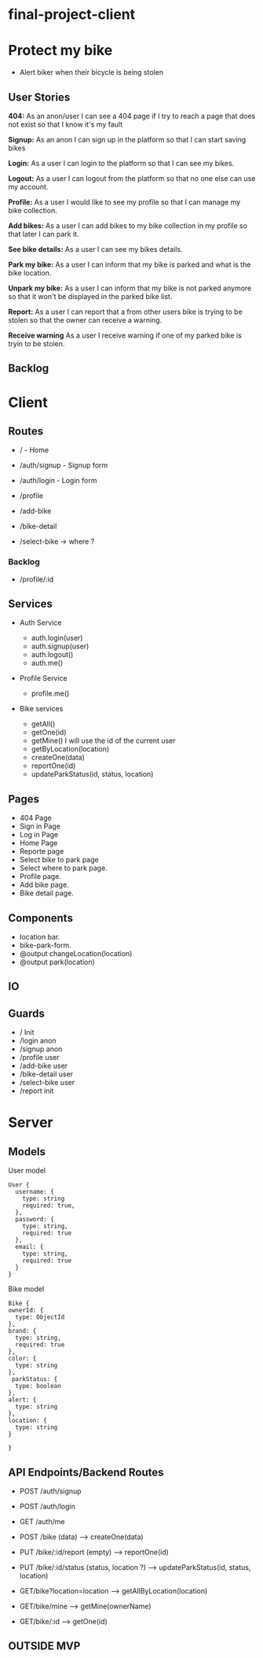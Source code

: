# final-project-client

# Protect my bike

- Alert biker when their bicycle is being stolen

## User Stories

  **404:** As an anon/user I can see a 404 page if I try to reach a page that does not exist so that I know it's my fault
  
  **Signup:** As an anon I can sign up in the platform so that I can start saving bikes
  
  **Login:** As a user I can login to the platform so that I can see my bikes.
  
  **Logout:** As a user I can logout from the platform so that no one else can use my account.
  
  **Profile:** As a user I would like to see my profile so that I can manage my bike collection.
  
  **Add bikes:** As a user I can add bikes to my bike collection in my profile so that later I can park it.
  
  **See bike details:** As a user I can see my bikes details.
  
  **Park my bike:** As a user I can inform that my bike is parked and what is the bike location.
  
  **Unpark my bike:** As a user I can inform that my bike is not parked anymore so that it won't be displayed in the parked bike list.
  
  **Report:** As a user I can report that a from other users bike is trying to be stolen so that the owner can receive a warning.
  
  **Receive warning** As a user I receive  warning if one of my parked bike is tryin to be stolen.
   
## Backlog

  
# Client

## Routes

  - / - Home
  
  - /auth/signup - Signup form
  - /auth/login - Login form
  
  - /profile 
  - /add-bike 
  - /bike-detail
  
  - /select-bike -> where ?

  
  

  ### Backlog

  - /profile/:id

## Services

- Auth Service
  - auth.login(user)
  - auth.signup(user)
  - auth.logout()
  - auth.me()
  
  
- Profile Service
  - profile.me()
 
- Bike services
  - getAll()
  - getOne(id)
  - getMine()  I will use the id of the current user
  - getByLocation(location)
  - createOne(data)
  - reportOne(id)
  - updateParkStatus(id, status, location)

## Pages

- 404 Page
- Sign in Page
- Log in Page
- Home Page
- Reporte page
- Select bike to park page
- Select where to park page.
- Profile page.
- Add bike page.
- Bike detail page.

## Components

- location bar.
- bike-park-form.
- @output changeLocation(location)
- @output park(location)

## IO


## Guards

- / Init 
- /login  anon
- /signup  anon
- /profile  user 
- /add-bike user 
- /bike-detail user 
- /select-bike user 
- /report init


# Server

## Models

  User model

  ```
  User {
    username: {
      type: string
      required: true,
    },
    password: {
      type: string,
      required: true
    },
    email: {
      type: string,
      required: true
    }
  }
  ```

 Bike model

  ```
  Bike {
  ownerId: {
    type: ObjectId
  },
  brand: {
    type: string,
    required: true
  },
  color: {
    type: string
  },
   parkStatus: {
    type: boolean
  },
  alert: {
    type: string
  },
  location: {
    type: string
  }
  
}
```

## API Endpoints/Backend Routes


  - POST /auth/signup
  - POST /auth/login
  - GET /auth/me

  - POST /bike (data) --> createOne(data)
  - PUT /bike/:id/report (empty) --> reportOne(id)
  - PUT /bike/:id/status (status, location ?) --> updateParkStatus(id, status, location)
  
  - GET/bike?location=location --> getAllByLocation(location)
  - GET/bike/mine --> getMine(ownerName)
  - GET/bike/:id --> getOne(id)
  
  
  ## OUTSIDE MVP
